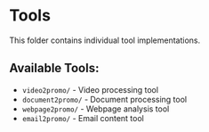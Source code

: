 # Tools 
This folder contains individual tool implementations. 
 
## Available Tools: 
- `video2promo/` - Video processing tool 
- `document2promo/` - Document processing tool 
- `webpage2promo/` - Webpage analysis tool 
- `email2promo/` - Email content tool 
